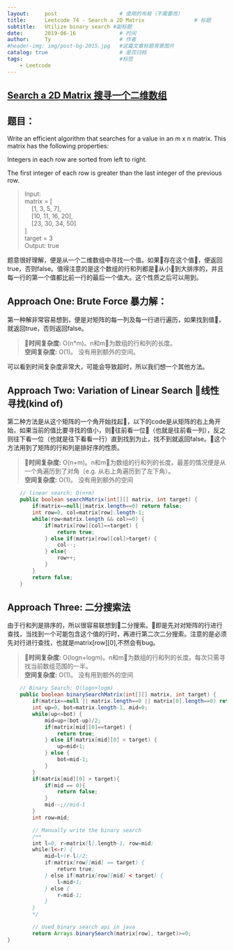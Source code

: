 ```yaml
---
layout:     post   				    # 使用的布局（不需要改）
title:      Leetcode 74 - Search a 2D Matrix 				# 标题 
subtitle:   Utilize binary search #副标题
date:       2019-06-16 				# 时间
author:     Ty 						# 作者
#header-img: img/post-bg-2015.jpg 	#这篇文章标题背景图片
catalog: true						# 是否归档
tags:								#标签
    - Leetcode
---
```


## [Search a 2D Matrix 搜寻一个二维数组](https://leetcode.com/problems/search-a-2d-matrix/)

## 题目：

Write an efficient algorithm that searches for a value in an m x n matrix. This matrix has the following properties:

Integers in each row are sorted from left to right.

The first integer of each row is greater than the last integer of the previous row.

> Input: <br/>
matrix = [<br/>
&nbsp;&nbsp;&nbsp;&nbsp;[1,   3,  5,  7],<br/>
&nbsp;&nbsp;&nbsp;&nbsp;[10, 11, 16, 20],<br/>
&nbsp;&nbsp;&nbsp;&nbsp;[23, 30, 34, 50]<br/>
]<br/>
target = 3<br/>
Output: true

题意很好理解，便是从一个二维数组中寻找一个值。如果存在这个值，便返回true，否则false。值得注意的是这个数组的行和列都是从小到大排序的，并且每一行的第一个值都比前一行的最后一个值大。这个性质之后可以用到。

## Approach One: Brute Force 暴力解：

第一种解非常容易想到，便是对矩阵的每一列及每一行进行遍历，如果找到值，就返回true，否则返回false。

> **时间复杂度:** O(n*m)。n和m为数组的行和列的长度。 <br/>
> **空间复杂度:** O(1)。 没有用到额外的空间。

可以看到时间复杂度非常大，可能会导致超时，所以我们想一个其他方法。

## Approach Two: Variation of Linear Search 线性寻找(kind of)

第二种方法是从这个矩阵的一个角开始找起，以下的code是从矩阵的右上角开始，如果当前的值比要寻找的值小，则往前看一位（也就是往前看一列），反之则往下看一位（也就是往下看看一行）直到找到为止，找不到就返回false。这个方法用到了矩阵的行和列是排好序的性质。

> **时间复杂度:** O(n+m)。n和m为数组的行和列的长度。最差的情况便是从一个角遍历到了对角（e.g. 从右上角遍历到了左下角）。<br/>
> **空间复杂度:** O(1)。 没有用到额外的空间

```java
    // linear search: O(n+m)
    public boolean searchMatrix(int[][] matrix, int target) {
        if(matrix==null||matrix.length==0) return false;
        int row=0, col=matrix[row].length-1;
        while(row<matrix.length && col>=0) {
            if(matrix[row][col]==target) {
                return true;
            } else if(matrix[row][col]>target) {
                col--;
            } else{
                row++;
            }
        }
        return false;
    }
```

## Approach Three: 二分搜索法

由于行和列是排序的，所以很容易联想到二分搜索。即是先对对矩阵的行进行查找，当找到一个可能包含这个值的行时，再进行第二次二分搜索。注意的是必须先对行进行查找，也就是matrix[row][0],不然会有bug。

> **时间复杂度:** O(logn+logm)。n和m为数组的行和列的长度。每次只需寻找当前数组范围的一半。<br/>
> **空间复杂度:** O(1)。 没有用到额外的空间

```java
    // Binary Search: O(logn+logm)
    public boolean binarySearchMatrix(int[][] matrix, int target) {
        if(matrix==null || matrix.length==0 || matrix[0].length==0) return false;
        int up=0, bot=matrix.length-1, mid=0;
        while(up<=bot) {
            mid=up+(bot-up)/2;
            if(matrix[mid][0]==target) {
                return true;
            } else if(matrix[mid][0] < target) {
                up=mid+1;
            } else {
                bot=mid-1;
            }
        }
        if(matrix[mid][0] > target){
            if(mid == 0){
                return false;
            }
            mid--;//mid-1
        }
        int row=mid;

        // Manually write the binary search
        /**
        int l=0, r=matrix[l].length-1, row=mid;
        while(l<=r) {
            mid=l+(r-l)/2;
            if(matrix[row][mid] == target) {
                return true;
            } else if(matrix[row][mid] < target) {
                l=mid+1;
            } else {
                r=mid-1;
            }
        }
        */

        // Used binary search api in java
        return Arrays.binarySearch(matrix[row], target)>=0;
}
```
